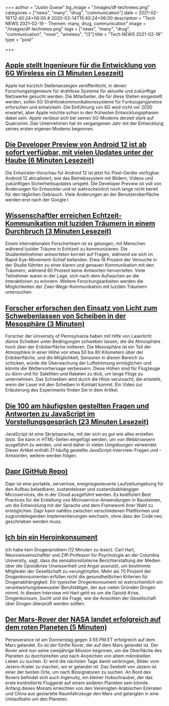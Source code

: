 +++
author = "Justin Guese"
bg_image = "/images/df-technews.png"
categories = ["news", "many", "drug", "communication"]
date = 2021-02-19T12:40:24+06:00 # 2020-03-14T15:40:24+06:00
description = "Tech NEWS 2021-02-19 - Themen: many, drug, communication"
image = "/images/df-technews.png"
tags = ["news", "many", "drug", "communication", "rover", "wireless", "(3"]
title = "Tech NEWS 2021-02-19"
type = "post"

+++

## [Apple stellt Ingenieure für die Entwicklung von 6G Wireless ein (3 Minuten Lesezeit)](https://finance.yahoo.com/news/apple-hiring-engineers-develop-6g-110000382.html)

 Apple hat kürzlich Stellenanzeigen veröffentlicht, in denen Forschungsingenieure für drahtlose Systeme für aktuelle und zukünftige Netzwerke gesucht werden. Die Mitarbeiter, die für diese Stellen eingestellt werden, sollen 5G-Drahtloskommunikationssysteme für Funkzugangsnetze erforschen und entwickeln. Die Einführung von 6G wird nicht vor 2030 erwartet, aber Apple möchte schon in den frühesten Entwicklungsphasen dabei sein. Apple verlässt sich bei seinen 5G-Modems derzeit stark auf Qualcomm. Das Unternehmen hat im vergangenen Jahr mit der Entwicklung seines ersten eigenen Modems begonnen.

## [Die Developer Preview von Android 12 ist ab sofort verfügbar, mit vielen Updates unter der Haube (6 Minuten Lesezeit)](https://www.theverge.com/2021/2/18/22288084/android-12-developer-preview-available-google-pixel)

 Die Entwickler-Vorschau für Android 12 ist jetzt für Pixel-Geräte verfügbar. Android 12 aktualisiert, wie das Betriebssystem mit Bildern, Videos und zukünftigen Sicherheitsupdates umgeht. Die Developer Preview ist voll von Änderungen für Entwickler und ist wahrscheinlich noch lange nicht bereit für den täglichen Gebrauch. Viele Änderungen an der Benutzeroberfläche werden erst nach der Google I

## [Wissenschaftler erreichen Echtzeit-Kommunikation mit luziden Träumern in einem Durchbruch (3 Minuten Lesezeit)](https://www.vice.com/en/article/4admym/scientists-achieve-real-time-communication-with-lucid-dreamers-in-breakthrough)

 Einem internationalen Forscherteam ist es gelungen, mit Menschen während luzider Träume in Echtzeit zu kommunizieren. Die Studienteilnehmer antworteten korrekt auf Fragen, während sie sich im Rapid-Eye-Movement-Schlaf befanden. Etwa 18 Prozent der Versuche in der Studie führten zu einer klaren und genauen Kommunikation mit den Träumern, während 60 Prozent keine Antworten hervorriefen. Viele Teilnehmer waren in der Lage, sich nach dem Aufwachen an die Interaktionen zu erinnern. Weitere Forschungsarbeiten werden die Möglichkeiten der Zwei-Wege-Kommunikation mit luziden Träumern untersuchen.

## [Forscher erforschen den Einsatz von Licht zum Schwebenlassen von Scheiben in der Mesosphäre (3 Minuten)](https://phys.org/news/2021-02-explore-levitate-discs-mesosphere.html)

 Forscher der University of Pennsylvania haben mit Hilfe von Laserlicht dünne Scheiben unter Bedingungen schweben lassen, die die Atmosphäre hoch über der Erdoberfläche imitieren. Die Mesosphäre ist ein Teil der Atmosphäre in einer Höhe von etwa 50 bis 80 Kilometern über der Erdoberfläche, und die Möglichkeit, Sensoren in diesen Bereich zu schicken, würde die Überwachung der Luftströmung ermöglichen und könnte die Wettervorhersage verbessern. Diese Höhen sind für Flugzeuge zu dünn und für Satelliten und Raketen zu dick, um lange Flüge zu unternehmen. Das Schweben wird durch die Hitze verursacht, die entsteht, wenn der Laser mit den Scheiben in Kontakt kommt. Ein Video zur Erläuterung des Experiments finden Sie in dem Artikel.

## [Die 100 am häufigsten gestellten Fragen und Antworten zu JavaScript im Vorstellungsgespräch (23 Minuten Lesezeit)](https://alimammiya.hashnode.dev/100-most-asked-javascript-interview-questions-and-answers-part-1)

 JavaScript ist eine Skriptsprache, mit der sich so gut wie alles erstellen lässt. Sie kann in HTML-Seiten eingefügt werden, um von Webbrowsern ausgeführt zu werden, und wird daher in vielen Umgebungen verwendet. Dieser Artikel enthält 21 häufig gestellte JavaScript-Interview-Fragen und -Antworten, weitere werden folgen.

## [Dapr (GitHub Repo)](https://github.com/dapr/dapr)

 Dapr ist eine portable, serverlose, ereignisgesteuerte Laufzeitumgebung für den Aufbau belastbarer, zustandsloser und zustandsabhängiger Microservices, die in der Cloud ausgeführt werden. Es kodifiziert Best Practices für die Erstellung von Microservice-Anwendungen in Bausteinen, um die Entwicklung mit der Sprache und dem Framework Ihrer Wahl zu ermöglichen. Dapr kann nahtlos zwischen verschiedenen Plattformen und zugrundeliegenden Implementierungen wechseln, ohne dass der Code neu geschrieben werden muss.

## [Ich bin ein Heroinkonsument](https://nautil.us/issue/96/rewired/i-am-a-heroin-user-i-do-not-have-a-drug-problem)

 Ich habe kein Drogenproblem (12 Minuten zu lesen). Carl Hart, Neurowissenschaftler und Ziff-Professor für Psychologie an der Columbia University, sagt, dass die sensationslüsterne Berichterstattung der Medien über die Opioidkrise Unwissenheit und Angst ausnutzt, um bestimmte Mitglieder der Gesellschaft zu verunglimpfen. Mehr als 70 Prozent der Drogenkonsumenten erfüllen nicht die gesundheitlichen Kriterien für Drogenabhängigkeit. Ein typischer Drogenkonsument ist wahrscheinlich ein verantwortungsbewusster Berufstätiger, der aus vielen Gründen Drogen nimmt. In diesem Interview mit Hart geht es um die Opioid-Krise, Drogenkonsum, Sucht und die Frage, wie die Ansichten der Gesellschaft über Drogen überprüft werden sollten.

## [Der Mars-Rover der NASA landet erfolgreich auf dem roten Planeten (5 Minuten)](https://www.nbcnews.com/science/space/nasas-mars-rover-perseverance-touches-red-planet-rcna295)

 Perseverance ist am Donnerstag gegen 3:55 PM ET erfolgreich auf dem Mars gelandet. Es ist der fünfte Rover, der auf dem Mars gelandet ist. Der Rover wird nun seine zweijährige Mission beginnen, um die Oberfläche des Planeten zu durchstreifen und nach Anzeichen von altem mikrobiellen Leben zu suchen. Er wird die nächsten Tage damit verbringen, Bilder vom Jezero-Krater zu machen, wo er gelandet ist. Das Seebett von Jezero ist einer der besten Orte, um nach Biosignaturen zu suchen. An Bord des Rovers befindet sich auch Ingenuity, ein kleiner Hubschrauber, der das erste kontrollierte Fluggerät auf einem anderen Planeten sein könnte. Anfang dieses Monats erreichten von den Vereinigten Arabischen Emiraten und China aus gestartete Raumfahrzeuge den Mars und gelangten in eine Umlaufbahn um den Planeten.

